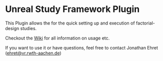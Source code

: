 # Unreal Study Framework Plugin

This Plugin allows the for the quick setting up and execution of factorial-design studies.

Checkout the [Wiki](https://git-ce.rwth-aachen.de/vr-vis/VR-Group/unreal-development/plugins/unreal-study-framework/-/wikis/home) for all information on usage etc.

If you want to use it or have questions, feel free to contact Jonathan Ehret (ehret@vr.rwth-aachen.de)